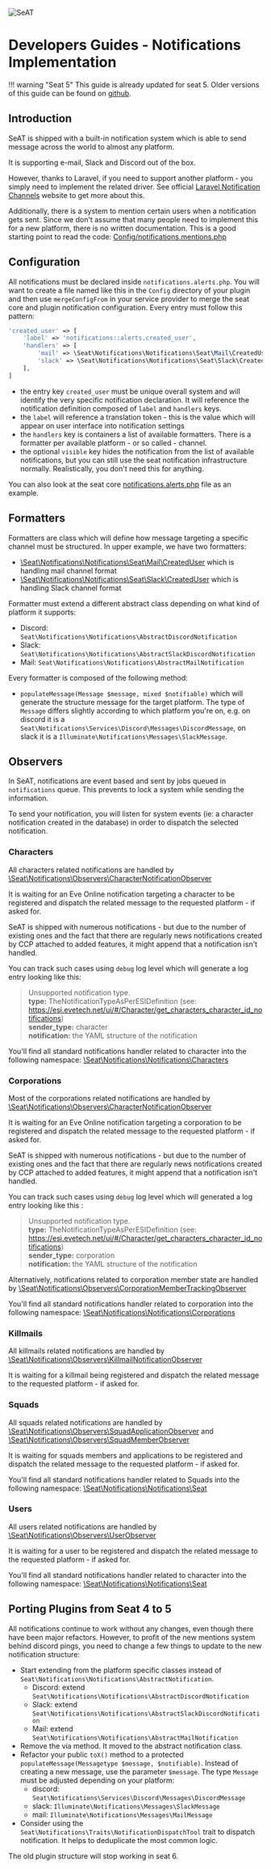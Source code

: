 ![SeAT](https://i.imgur.com/aPPOxSK.png)

# Developers Guides - Notifications Implementation

!!! warning "Seat 5"
    This guide is already updated for seat 5. Older versions of this guide can be found on [github](https://github.com/eveseat/docs/tree/8a33fdb141cb8d5f0733f0a936a06fdffd3781c4).

## Introduction

SeAT is shipped with a built-in notification system which is able to send message across the world to almost any platform.

It is supporting e-mail, Slack and Discord out of the box.

However, thanks to Laravel, if you need to support another platform - you simply need to implement the related driver. See official [Laravel Notification Channels](https://laravel-notification-channels.com) website to get more about this. 

Additionally, there is a system to mention certain users when a notification gets sent. Since we don't assume that many people need to implement this for a new platform, there is no written documentation. This is a good starting point to read the code: [Config/notifications.mentions.php](https://github.com/eveseat/notifications/blob/5.0.x/src/Config/notifications.mentions.php)

## Configuration

All notifications must be declared inside `notifications.alerts.php`. You will want to create a file named like this in the `Config` directory of your plugin and then use `mergeConfigFrom` in your service provider to merge the seat core and plugin notification configuration.
Every entry must follow this pattern:

```php linenums="1"
'created_user' => [
    'label' => 'notifications::alerts.created_user',
    'handlers' => [
        'mail' => \Seat\Notifications\Notifications\Seat\Mail\CreatedUser::class,
        'slack' => \Seat\Notifications\Notifications\Seat\Slack\CreatedUser::class,
    ],
]
```

- the entry key `created_user` must be unique overall system and will identify the very specific notification declaration. It will reference the notification definition composed of `label` and `handlers` keys.
- the `label` will reference a translation token - this is the value which will appear on user interface into notification settings
- the `handlers` key is containers a list of available formatters. There is a formatter per available platform - or so called - channel.
- the optional `visible` key hides the notification from the list of available notifications, but you can still use the seat notification infrastructure normally. Realistically, you don't need this for anything.

You can also look at the seat core [notifications.alerts.php](https://github.com/eveseat/notifications/blob/master/src/Config/notifications.alerts.php) file as an example.

## Formatters

Formatters are class which will define how message targeting a specific channel must be structured.
In upper example, we have two formatters:

- [\Seat\Notifications\Notifications\Seat\Mail\CreatedUser](https://github.com/eveseat/notifications/blob/master/src/Notifications/Seat/Mail/CreatedUser.php) which is handling mail channel format
- [\Seat\Notifications\Notifications\Seat\Slack\CreatedUser](https://github.com/eveseat/notifications/blob/master/src/Notifications/Seat/Slack/CreatedUser.php) which is handling Slack channel format

Formatter must extend a different abstract class depending on what kind of platform it supports:

- Discord: `Seat\Notifications\Notifications\AbstractDiscordNotification`
- Slack: `Seat\Notifications\Notifications\AbstractSlackDiscordNotification`
- Mail: `Seat\Notifications\Notifications\AbstractMailNotification`

Every formatter is composed of the following method:

- `populateMessage(Message $message, mixed $notifiable)` which will generate the structure message for the target platform. The type of `Message` differs slightly according to which platform you're on, e.g. on discord it is a `Seat\Notifications\Services\Discord\Messages\DiscordMessage`, on slack it is a `Illuminate\Notifications\Messages\SlackMessage`.


## Observers

In SeAT, notifications are event based and sent by jobs queued in `notifications` queue. This prevents to lock a system while sending the information.

To send your notification, you will listen for system events (ie: a character notification created in the database) in order to dispatch the selected notification.

### Characters

All characters related notifications are handled by [\Seat\Notifications\Observers\CharacterNotificationObserver](https://github.com/eveseat/notifications/blob/master/src/Observers/CharacterNotificationObserver.php)

It is waiting for an Eve Online notification targeting a character to be registered and dispatch the related message to the requested platform - if asked for.

SeAT is shipped with numerous notifications - but due to the number of existing ones and the fact that there are regularly news notifications created by CCP attached to added features, it might append that a notification isn't handled.

You can track such cases using `debug` log level which will generate a log entry looking like this:

> Unsupported notification type.\
>   **type:** TheNotificationTypeAsPerESIDefinition (see: https://esi.evetech.net/ui/#/Character/get_characters_character_id_notifications)\
>   **sender_type:** character\
>   **notification:** the YAML structure of the notification

You'll find all standard notifications handler related to character into the following namespace: [\Seat\Notifications\Notifications\Characters](https://github.com/eveseat/notifications/tree/master/src/Notifications/Characters)

### Corporations

Most of the corporations related notifications are handled by [\Seat\Notifications\Observers\CharacterNotificationObserver](https://github.com/eveseat/notifications/blob/master/src/Observers/CharacterNotificationObserver.php)

It is waiting for an Eve Online notification targeting a corporation to be registered and dispatch the related message to the requested platform - if asked for.

SeAT is shipped with numerous notifications - but due to the number of existing ones and the fact that there are regularly news notifications created by CCP attached to added features, it might append that a notification isn't handled.

You can track such cases using `debug` log level which will generated a log entry looking like this :

> Unsupported notification type.\
>   **type:** TheNotificationTypeAsPerESIDefinition (see: https://esi.evetech.net/ui/#/Character/get_characters_character_id_notifications)\
>   **sender_type:** corporation\
>   **notification:** the YAML structure of the notification

Alternatively, notifications related to corporation member state are handled by [\Seat\Notifications\Observers\CorporationMemberTrackingObserver](https://github.com/eveseat/notifications/blob/master/src/Observers/CorporationMemberTrackingObserver.php)

You'll find all standard notifications handler related to corporation into the following namespace: [\Seat\Notifications\Notifications\Corporations](https://github.com/eveseat/notifications/tree/master/src/Notifications/Corporations)

### Killmails

All killmails related notifications are handled by [\Seat\Notifications\Observers\KillmailNotificationObserver](https://github.com/eveseat/notifications/blob/master/src/Observers/KillmailNotificationObserver.php)

It is waiting for a killmail being registered and dispatch the related message to the requested platform - if asked for.

### Squads

All squads related notifications are handled by [\Seat\Notifications\Observers\SquadApplicationObserver](https://github.com/eveseat/notifications/blob/master/src/Observers/SquadApplicationObserver.php) and [\Seat\Notifications\Observers\SquadMemberObserver](https://github.com/eveseat/notifications/blob/master/src/Observers/SquadMemberObserver.php)

It is waiting for squads members and applications to be registered and dispatch the related message to the requested platform - if asked for.

You'll find all standard notifications handler related to Squads into the following namespace: [\Seat\Notifications\Notifications\Seat](https://github.com/eveseat/notifications/tree/master/src/Notifications/Seat)

### Users

All users related notifications are handled by [\Seat\Notifications\Observers\UserObserver](https://github.com/eveseat/notifications/blob/master/src/Observers/UserObserver.php)

It is waiting for a user to be registered and dispatch the related message to the requested platform - if asked for.

You'll find all standard notifications handler related to character into the following namespace: [\Seat\Notifications\Notifications\Seat](https://github.com/eveseat/notifications/tree/master/src/Notifications/Seat)

## Porting Plugins from Seat 4 to 5
All notifications continue to work without any changes, even though there have been major refactors. However, to profit of the new mentions system behind discord pings, you need to change a few things to update to the new notification structure:

- Start extending from the platform specific classes instead of `Seat\Notifications\Notifications\AbstractNotification`. 
  - Discord: extend `Seat\Notifications\Notifications\AbstractDiscordNotification`
  - Slack: extend `Seat\Notifications\Notifications\AbstractSlackDiscordNotification`
  - Mail: extend `Seat\Notifications\Notifications\AbstractMailNotification`
- Remove the via method. It moved to the abstract notification class.
- Refactor your public `toX()` method to a protected `populateMessage(Messagetype $message, $notifiable)`. Instead of creating a new message, use the parameter `$message`. The type `Message` must be adjusted depending on your platform:
  - discord: `Seat\Notifications\Services\Discord\Messages\DiscordMessage`
  - slack: `Illuminate\Notifications\Messages\SlackMessage`
  - mail: `Illuminate\Notifications\Messages\MailMessage`
- Consider using the `Seat\Notifications\Traits\NotificationDispatchTool` trait to dispatch notification. It helps to deduplicate the most common logic.

The old plugin structure will stop working in seat 6.
